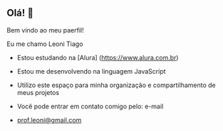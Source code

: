 ## Olá! 👋

Bem vindo ao meu paerfil!

Eu me chamo Leoni Tiago

- Estou estudando na [Alura] (https://www.alura.com.br)
- Estou me desenvolvendo na linguagem JavaScript 
- Utilizo este espaço para minha organização e compartilhamento de meus projetos

- Você pode entrar em contato comigo pelo: e-mail
- prof.leoni@gmail.com
  
